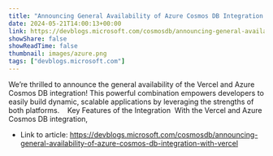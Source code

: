 ```yaml
---
title: "Announcing General Availability of Azure Cosmos DB Integration with Vercel"
date: 2024-05-21T14:00:13+00:00
link: https://devblogs.microsoft.com/cosmosdb/announcing-general-availability-of-azure-cosmos-db-integration-with-vercel
showShare: false
showReadTime: false
thumbnail: images/azure.png
tags: ["devblogs.microsoft.com"]
---
```

We’re thrilled to announce the general availability of the Vercel and Azure Cosmos DB integration! This powerful combination empowers developers to easily build dynamic, scalable applications by leveraging the strengths of both platforms.    Key Features of the Integration  With the Vercel and Azure Cosmos DB integration,

- Link to article: https://devblogs.microsoft.com/cosmosdb/announcing-general-availability-of-azure-cosmos-db-integration-with-vercel